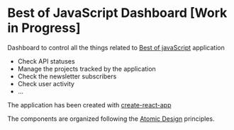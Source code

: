 # Best of JavaScript Dashboard [Work in Progress]

Dashboard to control all the things related to [Best of javaScript](https://bestofjs.org) application

- Check API statuses
- Manage the projects tracked by the application
- Check the newsletter subscribers
- Check user activity
- ...

The application has been created with [create-react-app](https://github.com/facebook/create-react-app)

The components are organized following the [Atomic Design](https://codeburst.io/atomic-design-with-react-e7aea8152957) principles.
